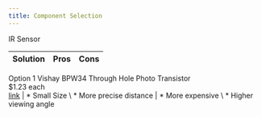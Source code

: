 ```yaml
---
title: Component Selection
---
```


IR Sensor

Solution | Pros | Cons
---------|------|------
Option 1 Vishay BPW34 Through Hole Photo Transistor   
$1.23 each  
 [link](https://www.digikey.com/en/products/detail/vishay-semiconductor-opto-division/BPW34/1681149) | * Small Size \ * More precise distance  | * More expensive \ * Higher viewing angle


